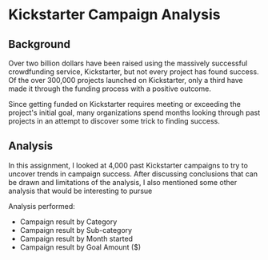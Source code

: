 # Kickstarter Campaign Analysis

## Background

Over two billion dollars have been raised using the massively successful crowdfunding service, Kickstarter, but not every project has found success. Of the over 300,000 projects launched on Kickstarter, only a third have made it through the funding process with a positive outcome.

Since getting funded on Kickstarter requires meeting or exceeding the project's initial goal, many organizations spend months looking through past projects in an attempt to discover some trick to finding success.

## Analysis

In this assignment, I looked at 4,000 past Kickstarter campaigns to try to uncover trends in campaign success. After discussing conclusions that can be drawn and limitations of the analysis, I also mentioned some other analysis that would be interesting to pursue

Analysis performed: 
* Campaign result by Category
* Campaign result by Sub-category
* Campaign result by Month started
* Campaign result by Goal Amount ($)